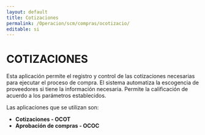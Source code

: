 ```yaml
---
layout: default
title: Cotizaciones
permalink: /Operacion/scm/compras/ocotizacio/
editable: si
---
```


# COTIZACIONES  

Esta aplicación permite el registro y control de las cotizaciones necesarias para ejecutar el proceso de compra.  El sistema automatiza la escogencia de proveedores si tiene la información necesaria.  Permite la calificación de acuerdo a los parámetros establecidos.  

Las aplicaciones que se utilizan son:  

* **Cotizaciones - OCOT**  
* **Aprobación de compras - OCOC**



